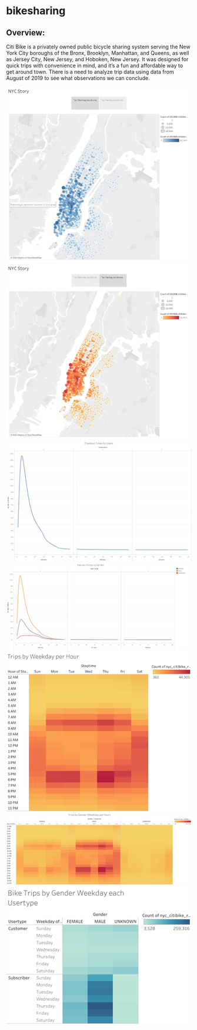 # bikesharing

## Overview:

Citi Bike is a privately owned public bicycle sharing system serving the New York City boroughs of the Bronx, Brooklyn, Manhattan, and Queens, as well as Jersey City, New Jersey, and Hoboken, New Jersey.  It was designed for quick trips with convenience in mind, and it’s a fun and affordable way to get around town.  There is a need to analyze trip data using data from August of 2019 to see what observations we can conclude.

![This is an image](https://github.com/paveenB/bikesharing/blob/main/Images/Story%201.png)
![This is an image](https://github.com/paveenB/bikesharing/blob/main/Images/Story%201%20(1).png)
![This is an image](https://github.com/paveenB/bikesharing/blob/main/Images/Bikes%20Checked%20Out%20All.png)
![This is an image](https://github.com/paveenB/bikesharing/blob/main/Images/Bikes%20Checked%20Out%20Gender.png)
![This is an image](https://github.com/paveenB/bikesharing/blob/main/Images/Trips%20by%20Weekday%20each%20hour.png)
![This is an image](https://github.com/paveenB/bikesharing/blob/main/Images/Trips%20by%20Gender%20Weekday%20each%20Hour.png)
![This is an image](https://github.com/paveenB/bikesharing/blob/main/Images/Bike%20Trips%20by%20Gender%20Weekday%20each%20Usertype.png)
